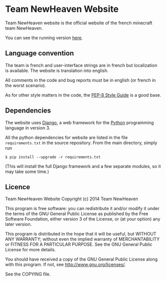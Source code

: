 # Team NewHeaven Website

Team NewHeaven website is the official website of the french minecraft team
NewHeaven. 

You can see the running version [here](http://www.teamnewheaven.fr).

## Language convention

The team is french and user-interface strings are in french but localization is
available. The website is translation into english.

All comments in the code and bug reports must be in english (or french in the
worst scenario).


As for other style matters in the code, the [PEP-8 Style
Guide](http://www.python.org/dev/peps/pep-0008/) is a good base.

## Dependencies

The website uses [Django](https://www.djangoproject.com/), a web framework for
the [Python](http://python.org/) programming language in version 3.

All the python dependencies for website are listed in the file `requirements.txt`
in the source repository. From the main directory, simply run

```
$ pip install --upgrade -r requirements.txt
```

(This will install the full Django framework and a few separate modules, so it
may take some time.)

## Licence

Team NewHeaven Website
Copyright (c) 2014 Team NewHeaven

This program is free software: you can redistribute it and/or modify
it under the terms of the GNU General Public License as published by
the Free Software Foundation, either version 3 of the License, or
(at your option) any later version.

This program is distributed in the hope that it will be useful,
but WITHOUT ANY WARRANTY; without even the implied warranty of
MERCHANTABILITY or FITNESS FOR A PARTICULAR PURPOSE.  See the
GNU General Public License for more details.

You should have received a copy of the GNU General Public License
along with this program.  If not, see <http://www.gnu.org/licenses/>.

See the COPYING file.
